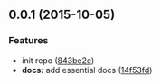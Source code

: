 <a name="0.0.1"></a>
## 0.0.1 (2015-10-05)


### Features

* init repo ([843be2e](https://github.com/sparanoid/amsf-7z/commit/843be2e))
* **docs:** add essential docs ([14f53fd](https://github.com/sparanoid/amsf-7z/commit/14f53fd))




